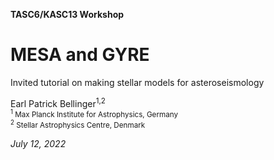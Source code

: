 **TASC6/KASC13 Workshop**

MESA and GYRE
===
Invited tutorial on making stellar models for asteroseismology

Earl Patrick Bellinger<sup>1,2</sup>\
<sub><sup>1</sup> Max Planck Institute for Astrophysics, Germany</sub>\
<sub><sup>2</sup> Stellar Astrophysics Centre, Denmark</sub>

*July 12, 2022*
